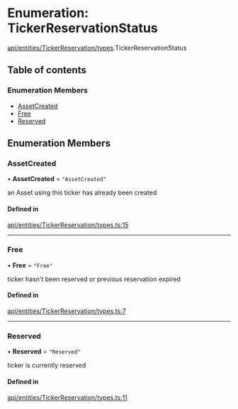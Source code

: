 # Enumeration: TickerReservationStatus

[api/entities/TickerReservation/types](../wiki/api.entities.TickerReservation.types).TickerReservationStatus

## Table of contents

### Enumeration Members

- [AssetCreated](../wiki/api.entities.TickerReservation.types.TickerReservationStatus#assetcreated)
- [Free](../wiki/api.entities.TickerReservation.types.TickerReservationStatus#free)
- [Reserved](../wiki/api.entities.TickerReservation.types.TickerReservationStatus#reserved)

## Enumeration Members

### AssetCreated

• **AssetCreated** = ``"AssetCreated"``

an Asset using this ticker has already been created

#### Defined in

[api/entities/TickerReservation/types.ts:15](https://github.com/PolymeshAssociation/polymesh-sdk/blob/fe2e6dd1/src/api/entities/TickerReservation/types.ts#L15)

___

### Free

• **Free** = ``"Free"``

ticker hasn't been reserved or previous reservation expired

#### Defined in

[api/entities/TickerReservation/types.ts:7](https://github.com/PolymeshAssociation/polymesh-sdk/blob/fe2e6dd1/src/api/entities/TickerReservation/types.ts#L7)

___

### Reserved

• **Reserved** = ``"Reserved"``

ticker is currently reserved

#### Defined in

[api/entities/TickerReservation/types.ts:11](https://github.com/PolymeshAssociation/polymesh-sdk/blob/fe2e6dd1/src/api/entities/TickerReservation/types.ts#L11)
